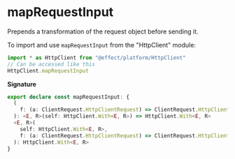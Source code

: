 # mapRequestInput

Prepends a transformation of the request object before sending it.

To import and use `mapRequestInput` from the "HttpClient" module:

```ts
import * as HttpClient from "@effect/platform/HttpClient"
// Can be accessed like this
HttpClient.mapRequestInput
```

**Signature**

```ts
export declare const mapRequestInput: {
  (
    f: (a: ClientRequest.HttpClientRequest) => ClientRequest.HttpClientRequest
  ): <E, R>(self: HttpClient.With<E, R>) => HttpClient.With<E, R>
  <E, R>(
    self: HttpClient.With<E, R>,
    f: (a: ClientRequest.HttpClientRequest) => ClientRequest.HttpClientRequest
  ): HttpClient.With<E, R>
}
```
